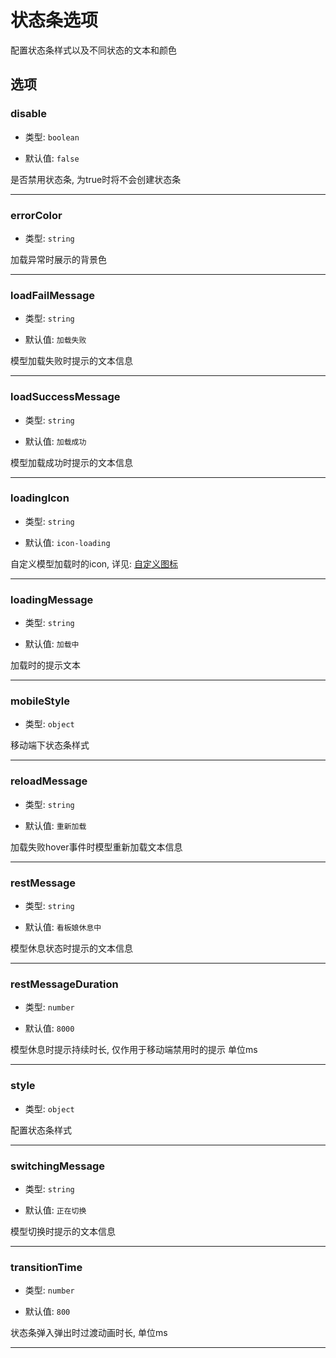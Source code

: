 # 状态条选项

配置状态条样式以及不同状态的文本和颜色

## 选项

<!-- --- -->

### disable

- 类型: `boolean`

- 默认值: `false`

是否禁用状态条, 为true时将不会创建状态条

---

### errorColor

- 类型: `string`

加载异常时展示的背景色

---

### loadFailMessage

- 类型: `string`

- 默认值: `加载失败`

模型加载失败时提示的文本信息

---

### loadSuccessMessage

- 类型: `string`

- 默认值: `加载成功`

模型加载成功时提示的文本信息

---

### loadingIcon

- 类型: `string`

- 默认值: `icon-loading`

自定义模型加载时的icon, 详见: [自定义图标](/guide/icon)

---

### loadingMessage

- 类型: `string`

- 默认值: `加载中`

加载时的提示文本

---

### mobileStyle

- 类型: `object`

移动端下状态条样式

---

### reloadMessage

- 类型: `string`

- 默认值: `重新加载`

加载失败hover事件时模型重新加载文本信息

---

### restMessage

- 类型: `string`

- 默认值: `看板娘休息中`

模型休息状态时提示的文本信息

---

### restMessageDuration

- 类型: `number`

- 默认值: `8000`

模型休息时提示持续时长, 仅作用于移动端禁用时的提示 单位ms

---

### style

- 类型: `object`

配置状态条样式

---

### switchingMessage

- 类型: `string`

- 默认值: `正在切换`

模型切换时提示的文本信息

---

### transitionTime

- 类型: `number`

- 默认值: `800`

状态条弹入弹出时过渡动画时长, 单位ms

---
